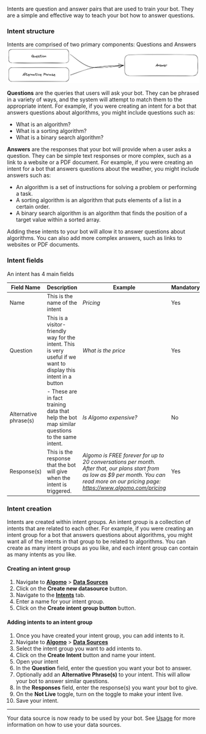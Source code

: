 Intents are question and answer pairs that are used to train your bot. They are a simple and effective way to teach your bot how to answer questions.

### Intent structure

Intents are comprised of two primary components: Questions and Answers
![Intent Structure](./images/intents.png)

**Questions** are the queries that users will ask your bot. They can be phrased in a variety of ways, and the system will attempt to match them to the appropriate intent. For example, if you were creating an intent for a bot that answers questions about algorithms, you might include questions such as:

- What is an algorithm?
- What is a sorting algorithm?
- What is a binary search algorithm?

**Answers** are the responses that your bot will provide when a user asks a question. They can be simple text responses or more complex, such as a link to a website or a PDF document. For example, if you were creating an intent for a bot that answers questions about the weather, you might include answers such as:

- An algorithm is a set of instructions for solving a problem or performing a task.
- A sorting algorithm is an algorithm that puts elements of a list in a certain order.
- A binary search algorithm is an algorithm that finds the position of a target value within a sorted array.

Adding these intents to your bot will allow it to answer questions about algorithms. You can also add more complex answers, such as links to websites or PDF documents.

### Intent fields

An intent has 4 main fields

| Field Name            | Description                                                                                                      | Example                                                                                                                                                                                       | Mandatory |
| --------------------- | ---------------------------------------------------------------------------------------------------------------- | --------------------------------------------------------------------------------------------------------------------------------------------------------------------------------------------- | --------- |
| Name                  | This is the name of the intent                                                                                   | _Pricing_                                                                                                                                                                                     | Yes       |
| Question              | This is a visitor-friendly way for the intent. This is very useful if we want to display this intent in a button | _What is the price_                                                                                                                                                                           | Yes       |
| Alternative phrase(s) | \- These are in fact training data that help the bot map similar questions to the same intent\.                  | _Is Algomo expensive?_                                                                                                                                                                        | No        |
| Response(s)           | This is the response that the bot will give when the intent is triggered.                                        | _Algomo is FREE forever for up to 20 conversations per month. After that, our plans start from as low as $9 per month. You can read more on our pricing page: https://www.algomo.com/pricing_ | Yes       |

### Intent creation

Intents are created within intent groups. An intent group is a collection of intents that are related to each other. For example, if you were creating an intent group for a bot that answers questions about algorithms, you might want all of the intents in that group to be related to algorithms. You can create as many intent groups as you like, and each intent group can contain as many intents as you like.

#### Creating an intent group

1. Navigate to [**Algomo**](https://app.algomo.com/) > [**Data Sources**](https:app.algomo.com/data-sources)
2. Click on the **Create new datasource** button.
3. Navigate to the [**Intents**](httos://app.algomo.com/data-sources/create/intent-group) tab.
4. Enter a name for your intent group.
5. Click on the **Create intent group button** button.

#### Adding intents to an intent group

1. Once you have created your intent group, you can add intents to it.
2. Navigate to [**Algomo**](https://app.algomo.com/) > [**Data Sources**](https:app.algomo.com/data-sources)
3. Select the intent group you want to add intents to.
4. Click on the **Create Intent** button and name your intent.
5. Open your intent
6. In the **Question** field, enter the question you want your bot to answer.
7. Optionally add an **Alternative Phrase(s)** to your intent. This will allow your bot to answer similar questions.
8. In the **Responses** field, enter the response(s) you want your bot to give.
9. On the **Not Live** toggle, turn on the toggle to make your intent live.
10. Save your intent.

---

Your data source is now ready to be used by your bot. See [Usage](./Overview#usage.md) for more information on how to use your data sources.
